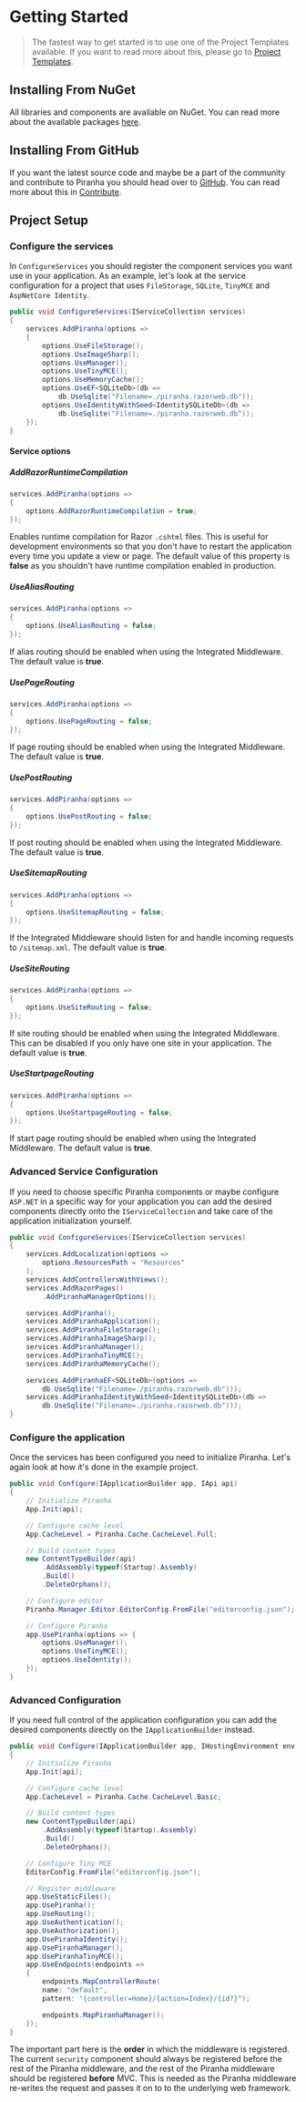 # Getting Started

> The fastest way to get started is to use one of the Project Templates available. If you want to read more about this, please go to [Project Templates](project-templates).


## Installing From NuGet

All libraries and components are available on NuGet. You can read more about the available packages [here](packages).


## Installing From GitHub

If you want the latest source code and maybe be a part of the community and contribute to Piranha you should head over to [GitHub](https://github.com/piranhacms/piranha.core). You can read more about this in [Contribute](contribute).

## Project Setup

### Configure the services

In `ConfigureServices` you should register the component services you want use in your application. As an example, let's look at the service configuration for a project that uses `FileStorage`, `SQLite`,  `TinyMCE` and `AspNetCore Identity`.

~~~ csharp
public void ConfigureServices(IServiceCollection services)
{
    services.AddPiranha(options =>
    {
        options.UseFileStorage();
        options.UseImageSharp();
        options.UseManager();
        options.UseTinyMCE();
        options.UseMemoryCache();
        options.UseEF<SQLiteDb>(db =>
            db.UseSqlite("Filename=./piranha.razorweb.db"));
        options.UseIdentityWithSeed<IdentitySQLiteDb>(db =>
            db.UseSqlite("Filename=./piranha.razorweb.db"));
    });
}
~~~

#### Service options

##### AddRazorRuntimeCompilation

~~~ csharp
services.AddPiranha(options =>
{
    options.AddRazorRuntimeCompilation = true;
});
~~~

Enables runtime compilation for Razor `.cshtml` files. This is useful for development environments so that you don't have to restart the application every time you update a view or page. The default value of this property is **false** as you shouldn't have runtime compilation enabled in production.

##### UseAliasRouting

~~~ csharp
services.AddPiranha(options =>
{
    options.UseAliasRouting = false;
});
~~~

If alias routing should be enabled when using the Integrated Middleware. The default value is **true**.

##### UsePageRouting

~~~ csharp
services.AddPiranha(options =>
{
    options.UsePageRouting = false;
});
~~~

If page routing should be enabled when using the Integrated Middleware. The default value is **true**.

##### UsePostRouting

~~~ csharp
services.AddPiranha(options =>
{
    options.UsePostRouting = false;
});
~~~

If post routing should be enabled when using the Integrated Middleware. The default value is **true**.

##### UseSitemapRouting

~~~ csharp
services.AddPiranha(options =>
{
    options.UseSitemapRouting = false;
});
~~~

If the Integrated Middleware should listen for and handle incoming requests to `/sitemap.xml`. The default value is **true**.

##### UseSiteRouting

~~~ csharp
services.AddPiranha(options =>
{
    options.UseSiteRouting = false;
});
~~~

If site routing should be enabled when using the Integrated Middleware. This can be disabled if you only have one site in your application. The default value is **true**.

##### UseStartpageRouting

~~~ csharp
services.AddPiranha(options =>
{
    options.UseStartpageRouting = false;
});
~~~

If start page routing should be enabled when using the Integrated Middleware. The default value is **true**.

### Advanced Service Configuration

If you need to choose specific Piranha components or maybe configure `ASP.NET` in a specific way for your application you can add the desired components directly onto the `IServiceCollection` and take care of the application initialization yourself.

~~~ csharp
public void ConfigureServices(IServiceCollection services)
{
    services.AddLocalization(options =>
        options.ResourcesPath = "Resources"
    );
    services.AddControllersWithViews();
    services.AddRazorPages()
        .AddPiranhaManagerOptions();

    services.AddPiranha();
    services.AddPiranhaApplication();
    services.AddPiranhaFileStorage();
    services.AddPiranhaImageSharp();
    services.AddPiranhaManager();
    services.AddPiranhaTinyMCE();
    services.AddPiranhaMemoryCache();

    services.AddPiranhaEF<SQLiteDb>(options =>
        db.UseSqlite("Filename=./piranha.razorweb.db")));
    services.AddPiranhaIdentityWithSeed<IdentitySQLiteDb>(db =>
        db.UseSqlite("Filename=./piranha.razorweb.db")));
}
~~~

### Configure the application

Once the services has been configured you need to initialize Piranha. Let's again look at how it's done in the example project.

~~~ csharp
public void Configure(IApplicationBuilder app, IApi api)
{
    // Initialize Piranha
    App.Init(api);

    // Configure cache level
    App.CacheLevel = Piranha.Cache.CacheLevel.Full;

    // Build content types
    new ContentTypeBuilder(api)
        .AddAssembly(typeof(Startup).Assembly)
        .Build()
        .DeleteOrphans();

    // Configure editor
    Piranha.Manager.Editor.EditorConfig.FromFile("editorconfig.json");

    // Configure Piranha
    app.UsePiranha(options => {
        options.UseManager();
        options.UseTinyMCE();
        options.UseIdentity();
    });
}
~~~

### Advanced Configuration

If you need full control of the application configuration you can add the desired components directly on the `IApplicationBuilder` instead.

~~~ csharp
public void Configure(IApplicationBuilder app, IHostingEnvironment env, IApi api)
{
    // Initialize Piranha
    App.Init(api);

    // Configure cache level
    App.CacheLevel = Piranha.Cache.CacheLevel.Basic;

    // Build content types
    new ContentTypeBuilder(api)
        .AddAssembly(typeof(Startup).Assembly)
        .Build()
        .DeleteOrphans();

    // Configure Tiny MCE
    EditorConfig.FromFile("editorconfig.json");

    // Register middleware
    app.UseStaticFiles();
    app.UsePiranha();
    app.UseRouting();
    app.UseAuthentication();
    app.UseAuthorization();
    app.UsePiranhaIdentity();
    app.UsePiranhaManager();
    app.UsePiranhaTinyMCE();
    app.UseEndpoints(endpoints =>
    {
        endpoints.MapControllerRoute(
        name: "default",
        pattern: "{controller=Home}/{action=Index}/{id?}");

        endpoints.MapPiranhaManager();
    });
}
~~~

The important part here is the **order** in which the middleware is registered. The current `security` component should always be registered before the rest of the Piranha middleware, and the rest of the Piranha middleware should be registered **before** MVC. This is needed as the Piranha middleware re-writes the request and passes it on to to the underlying web framework.
